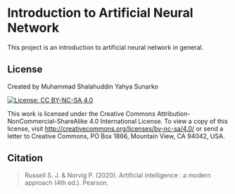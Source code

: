 # Introduction to Artificial Neural Network

This project is an introduction to artificial neural network in general.

## License

Created by Muhammad Shalahuddin Yahya Sunarko

[![License: CC BY-NC-SA 4.0](https://licensebuttons.net/l/by-nc-sa/4.0/80x15.png)](https://creativecommons.org/licenses/by-nc-sa/4.0/)

This work is licensed under the Creative Commons Attribution-NonCommercial-ShareAlike 4.0 International License. To view a copy of this license, visit <http://creativecommons.org/licenses/by-nc-sa/4.0/> or send a letter to Creative Commons, PO Box 1866, Mountain View, CA 94042, USA.

## Citation

> Russell S. J. & Norvig P. (2020). Artificial intelligence : a modern approach (4th ed.). Pearson.
